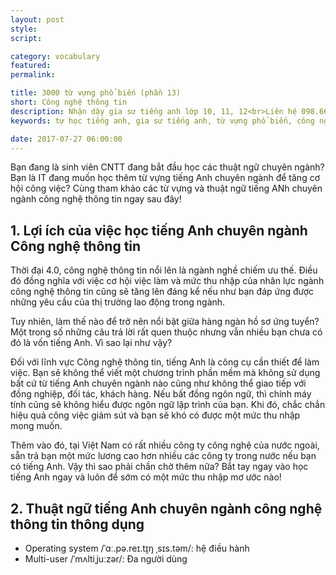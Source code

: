 ```yaml
---
layout: post
style:
script:

category: vocabulary
featured:
permalink:

title: 3000 từ vựng phổ biến (phần 13)
short: Công nghệ thông tin
description: Nhận dậy gia sư tiếng anh lớp 10, 11, 12<br>Liên hệ 098.66.77.99.3<br>Anh Thịnh
keywords: tự học tiếng anh, gia sư tiếng anh, từ vựng phổ biến, công nghệ thông tin, vocabulary, information technology

date: 2017-07-27 06:00:00
---
```


Bạn đang là sinh viên CNTT đang bắt đầu học các thuật ngữ chuyên ngành? Bạn là IT đang muốn học thêm từ vựng tiếng Anh chuyên ngành để tăng cơ hội công việc? Cùng tham khảo các từ vựng và thuật ngữ tiếng ANh chuyên ngành công nghệ thông tin ngay sau đây!

## 1. Lợi ích của việc học tiếng Anh chuyên ngành Công nghệ thông tin

Thời đại 4.0, công nghệ thông tin nổi lên là ngành nghề chiếm ưu thế. Điều đó đồng nghĩa với việc cơ hội việc làm và mức thu nhập của nhân lực ngành công nghệ thông tin cũng sẽ tăng lên đáng kể nếu như bạn đáp ứng được những yêu cầu của thị trường lao động trong ngành.

Tuy nhiên, làm thế nào để trở nên nổi bật giữa hàng ngàn hồ sơ ứng tuyển? Một trong số những câu trả lời rất quen thuộc nhưng vẫn nhiều bạn chưa có đó là vốn tiếng Anh. Vì sao lại như vậy?

Đối với lĩnh vực Công nghệ thông tin, tiếng Anh là công cụ cần thiết để làm việc. Bạn sẽ không thể viết một chương trình phần mềm mà không sử dụng bất cứ từ tiếng Anh chuyên ngành nào cũng như không thể giao tiếp với đồng nghiệp, đối tác, khách hàng. Nếu bất đồng ngôn ngữ, thì chính máy tính cũng sẽ không hiểu được ngôn ngữ lập trình của bạn. Khi đó, chắc chắn hiệu quả công việc giảm sút và bạn sẽ khó có được một mức thu nhập mong muốn.

Thêm vào đó, tại Việt Nam có rất nhiều công ty công nghệ của nước ngoài, sẵn trả bạn một mức lương cao hơn nhiều các công ty trong nước nếu bạn có tiếng Anh. Vậy thì sao phải chần chờ thêm nữa? Bắt tay ngay vào học tiếng Anh ngay và luôn để sớm có một mức thu nhập mơ ước nào!

## 2. Thuật ngữ tiếng Anh chuyên ngành công nghệ thông tin thông dụng

- Operating system /ˈɑː.pə.reɪ.t̬ɪŋ ˌsɪs.təm/: hệ điều hành
- Multi-user /ˈmʌltiˌjuːzər/: Đa người dùng
